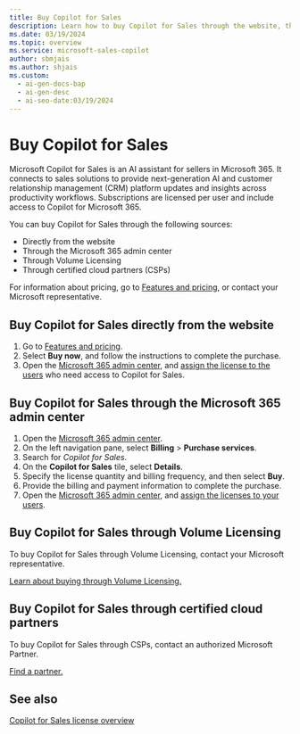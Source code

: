 ```yaml
---
title: Buy Copilot for Sales
description: Learn how to buy Copilot for Sales through the website, the Microsoft 365 admin center, Volume Licensing, and certified cloud partners (CSPs).
ms.date: 03/19/2024
ms.topic: overview
ms.service: microsoft-sales-copilot
author: sbmjais
ms.author: shjais
ms.custom:
  - ai-gen-docs-bap
  - ai-gen-desc
  - ai-seo-date:03/19/2024
---
```


# Buy Copilot for Sales

Microsoft Copilot for Sales is an AI assistant for sellers in Microsoft 365. It connects to sales solutions to provide next-generation AI and customer relationship management (CRM) platform updates and insights across productivity workflows. Subscriptions are licensed per user and include access to Copilot for Microsoft 365.

You can buy Copilot for Sales through the following sources:

- Directly from the website
- Through the Microsoft 365 admin center
- Through Volume Licensing
- Through certified cloud partners (CSPs)

For information about pricing, go to [Features and pricing](https://www.microsoft.com/ai/microsoft-sales-copilot#featuresandpricing), or contact your Microsoft representative.

## Buy Copilot for Sales directly from the website

1. Go to [Features and pricing](https://www.microsoft.com/ai/microsoft-sales-copilot#featuresandpricing).
1. Select **Buy now**, and follow the instructions to complete the purchase.
1. Open the [Microsoft 365 admin center](https://admin.microsoft.com/), and [assign the license to the users](/microsoft-365/admin/add-users/add-users?view=o365-worldwide&preserve-view=true) who need access to Copilot for Sales.

## Buy Copilot for Sales through the Microsoft 365 admin center

1. Open the [Microsoft 365 admin center](https://admin.microsoft.com/).
1. On the left navigation pane, select **Billing** > **Purchase services**.
1. Search for *Copilot for Sales*.
1. On the **Copilot for Sales** tile, select **Details**.
1. Specify the license quantity and billing frequency, and then select **Buy**.
1. Provide the billing and payment information to complete the purchase.
1. Open the [Microsoft 365 admin center](https://admin.microsoft.com/), and [assign the licenses to your users](/microsoft-365/admin/add-users/add-users?view=o365-worldwide&preserve-view=true).

## Buy Copilot for Sales through Volume Licensing

To buy Copilot for Sales through Volume Licensing, contact your Microsoft representative.

[Learn about buying through Volume Licensing.](https://www.microsoft.com/licensing/how-to-buy/how-to-buy)

## Buy Copilot for Sales through certified cloud partners

To buy Copilot for Sales through CSPs, contact an authorized Microsoft Partner.

[Find a partner.](https://partner.microsoft.com/partnership/find-a-partner)

## See also

[Copilot for Sales license overview](license-info.md)

